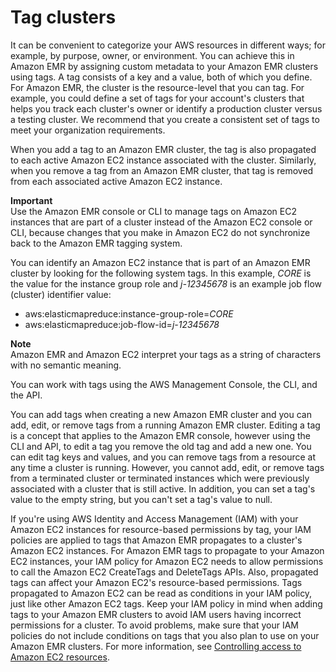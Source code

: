 # Tag clusters<a name="emr-plan-tags"></a>

It can be convenient to categorize your AWS resources in different ways; for example, by purpose, owner, or environment\. You can achieve this in Amazon EMR by assigning custom metadata to your Amazon EMR clusters using tags\. A tag consists of a key and a value, both of which you define\. For Amazon EMR, the cluster is the resource\-level that you can tag\. For example, you could define a set of tags for your account's clusters that helps you track each cluster's owner or identify a production cluster versus a testing cluster\. We recommend that you create a consistent set of tags to meet your organization requirements\.

When you add a tag to an Amazon EMR cluster, the tag is also propagated to each active Amazon EC2 instance associated with the cluster\. Similarly, when you remove a tag from an Amazon EMR cluster, that tag is removed from each associated active Amazon EC2 instance\. 

**Important**  
Use the Amazon EMR console or CLI to manage tags on Amazon EC2 instances that are part of a cluster instead of the Amazon EC2 console or CLI, because changes that you make in Amazon EC2 do not synchronize back to the Amazon EMR tagging system\.

You can identify an Amazon EC2 instance that is part of an Amazon EMR cluster by looking for the following system tags\. In this example, *CORE* is the value for the instance group role and *j\-12345678* is an example job flow \(cluster\) identifier value:
+ aws:elasticmapreduce:instance\-group\-role=*CORE*
+ aws:elasticmapreduce:job\-flow\-id=*j\-12345678*

**Note**  
Amazon EMR and Amazon EC2 interpret your tags as a string of characters with no semantic meaning\.

You can work with tags using the AWS Management Console, the CLI, and the API\.

You can add tags when creating a new Amazon EMR cluster and you can add, edit, or remove tags from a running Amazon EMR cluster\. Editing a tag is a concept that applies to the Amazon EMR console, however using the CLI and API, to edit a tag you remove the old tag and add a new one\. You can edit tag keys and values, and you can remove tags from a resource at any time a cluster is running\. However, you cannot add, edit, or remove tags from a terminated cluster or terminated instances which were previously associated with a cluster that is still active\. In addition, you can set a tag's value to the empty string, but you can't set a tag's value to null\.

If you're using AWS Identity and Access Management \(IAM\) with your Amazon EC2 instances for resource\-based permissions by tag, your IAM policies are applied to tags that Amazon EMR propagates to a cluster's Amazon EC2 instances\. For Amazon EMR tags to propagate to your Amazon EC2 instances, your IAM policy for Amazon EC2 needs to allow permissions to call the Amazon EC2 CreateTags and DeleteTags APIs\. Also, propagated tags can affect your Amazon EC2's resource\-based permissions\. Tags propagated to Amazon EC2 can be read as conditions in your IAM policy, just like other Amazon EC2 tags\. Keep your IAM policy in mind when adding tags to your Amazon EMR clusters to avoid IAM users having incorrect permissions for a cluster\. To avoid problems, make sure that your IAM policies do not include conditions on tags that you also plan to use on your Amazon EMR clusters\. For more information, see [Controlling access to Amazon EC2 resources](https://docs.aws.amazon.com/AWSEC2/latest/UserGuide/UsingIAM.html)\. 
